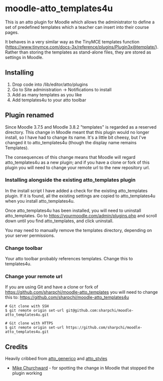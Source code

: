 # moodle-atto_templates4u

This is an atto plugin for Moodle which allows the administrator to define a set of predefined templates which a teacher can insert into their course pages.

It behaves in a very similar way as the TinyMCE templates function (<https://www.tinymce.com/docs-3x/reference/plugins/Plugin3x@template/>). Rather than storing the templates as stand-alone files, they are stored as settings in Moodle.

## Installing

1. Drop code into /lib/editor/atto/plugins
2. Go to Site administration -> Notifications to install
3. Add as many templates as you like
4. Add templates4u to your atto toolbar

## Plugin renamed

Since Moodle 3.7.5 and Moodle 3.8.2 "templates" is regarded as a reserved directory. This change in Moodle meant that this plugin would no longer install, so I have had to change its name. It's a little bit cheesy, but I've changed it to atto_templates4u (though the display name remains Templates).

The consequences of this change means that Moodle will regard atto_templates4u as a new plugin; and if you have a clone or fork of this plugin you will need to change your remote url to the new repository url.

### Installing alongside the existing atto_templates plugin

In the install script I have added a check for the existing atto_templates plugin. If it is found, all the existing settings are copied to atto_templates4u when you install atto_templates4u.

Once atto_templates4u has been installed, you will need to uninstall atto_templates. Go to <https://yourmoodle.com/admin/plugins.php> and scroll down until you find atto_templates, and click uninstall.

You may need to manually remove the templates directory, depending on your server permissions.

### Change toolbar

Your atto toolbar probably references templates. Change this to templates4u.

### Change your remote url

If you are using Git and have a clone or fork of <https://github.com/sharpchi/moodle-atto_templates> you will need to change this to: <https://github.com/sharpchi/moodle-atto_templates4u>

```shell
# Git clone with SSH
$ git remote origin set-url git@github.com:sharpchi/moodle-atto_templates4u.git

# Git clone with HTTPS
$ git remote origin set-url https://github.com/sharpchi/moodle-atto_templates4u.git
```

## Credits

Heavily cribbed from [atto_generico](https://github.com/justinhunt/moodle-atto_generico) and [atto_styles](https://github.com/dthies/moodle-atto_styles)

- [Mike Churchward](https://github.com/mchurchward) - for spotting the change in Moodle that stopped the plugin working
